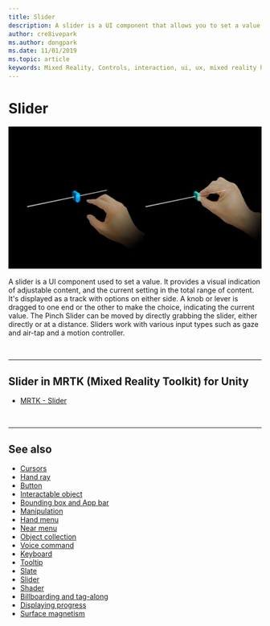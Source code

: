 ```yaml
---
title: Slider
description: A slider is a UI component that allows you to set a value by moving a knob or lever on a track.
author: cre8ivepark
ms.author: dongpark
ms.date: 11/01/2019
ms.topic: article
keywords: Mixed Reality, Controls, interaction, ui, ux, mixed reality headset, windows mixed reality headset, virtual reality headset, HoloLens, slider, MRTK, Mixed Reality Toolkit
---
```


# Slider

![Slider](images/UX_Hero_Slider.jpg)

A slider is a UI component used to set a value. It provides a visual indication of adjustable content, and the current setting in the total range of content. It's displayed as a track with options on either side. A knob or lever is dragged to one end or the other to make the choice, indicating the current value. The Pinch Slider can be moved by directly grabbing the slider, either directly or at a distance. Sliders work with various input types such as gaze and air-tap and a motion controller.

<br>

---

## Slider in MRTK (Mixed Reality Toolkit) for Unity

* [MRTK - Slider](https://microsoft.github.io/MixedRealityToolkit-Unity/Documentation/README_Sliders.html)

<br>

---

## See also

* [Cursors](cursors.md)
* [Hand ray](point-and-commit.md)
* [Button](button.md)
* [Interactable object](interactable-object.md)
* [Bounding box and App bar](app-bar-and-bounding-box.md)
* [Manipulation](direct-manipulation.md)
* [Hand menu](hand-menu.md)
* [Near menu](near-menu.md)
* [Object collection](object-collection.md)
* [Voice command](voice-input.md)
* [Keyboard](keyboard.md)
* [Tooltip](tooltip.md)
* [Slate](slate.md)
* [Slider](slider.md)
* [Shader](shader.md)
* [Billboarding and tag-along](billboarding-and-tag-along.md)
* [Displaying progress](progress.md)
* [Surface magnetism](surface-magnetism.md)
